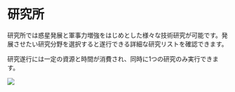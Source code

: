 # 研究所

 研究所では惑星発展と軍事力増強をはじめとした様々な技術研究が可能です。発展させたい研究分野を選択すると遂行できる詳細な研究リストを確認できます。

研究遂行には一定の資源と時間が消費され、同時に1つの研究のみ実行できます。

![](http://astrokings.s3.amazonaws.com/html/img/help/103research.jpg)
